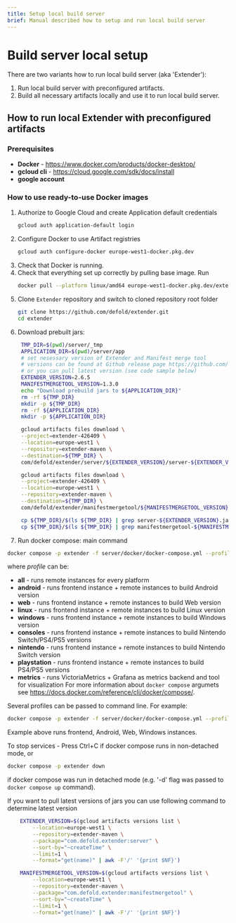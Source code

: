 ```yaml
---
title: Setup local build server
brief: Manual described how to setup and run local build server
---
```


# Build server local setup

There are two variants how to run local build server (aka 'Extender'):
1. Run local build server with preconfigured artifacts.
2. Build all necessary artifacts locally and use it to run local build server.

## How to run local Extender with preconfigured artifacts

### Prerequisites
* **Docker** - https://www.docker.com/products/docker-desktop/
* **gcloud cli** - https://cloud.google.com/sdk/docs/install
* **google account**

### How to use ready-to-use Docker images
1. Authorize to Google Cloud and create Application default credentials
   ```sh
   gcloud auth application-default login
   ```
2. Configure Docker to use Artifact registries
   ```sh
   gcloud auth configure-docker europe-west1-docker.pkg.dev
   ```
3. Check that Docker is running.
4. Check that everything set up correctly by pulling base image. Run
   ```sh
   docker pull --platform linux/amd64 europe-west1-docker.pkg.dev/extender-426409/extender-public-registry/extender-base-env:latest
   ```
5. Clone `Extender` repository and switch to cloned repository root folder
   ```sh
   git clone https://github.com/defold/extender.git
   cd extender
   ```
6. Download prebuilt jars:
   ```sh
    TMP_DIR=$(pwd)/server/_tmp
    APPLICATION_DIR=$(pwd)/server/app
    # set nesessary version of Extender and Manifest merge tool
    # versions can be found at Github release page https://github.com/defold/extender/releases
    # or you can pull latest version (see code sample below)
    EXTENDER_VERSION=2.6.5
    MANIFESTMERGETOOL_VERSION=1.3.0
    echo "Download prebuild jars to ${APPLICATION_DIR}"
    rm -rf ${TMP_DIR}
    mkdir -p ${TMP_DIR}
    rm -rf ${APPLICATION_DIR}
    mkdir -p ${APPLICATION_DIR}

    gcloud artifacts files download \
    --project=extender-426409 \
    --location=europe-west1 \
    --repository=extender-maven \
    --destination=${TMP_DIR} \
    com/defold/extender/server/${EXTENDER_VERSION}/server-${EXTENDER_VERSION}.jar

    gcloud artifacts files download \
    --project=extender-426409 \
    --location=europe-west1 \
    --repository=extender-maven \
    --destination=${TMP_DIR} \
    com/defold/extender/manifestmergetool/${MANIFESTMERGETOOL_VERSION}/manifestmergetool-${MANIFESTMERGETOOL_VERSION}.jar

    cp ${TMP_DIR}/$(ls ${TMP_DIR} | grep server-${EXTENDER_VERSION}.jar) ${APPLICATION_DIR}/extender.jar
    cp ${TMP_DIR}/$(ls ${TMP_DIR} | grep manifestmergetool-${MANIFESTMERGETOOL_VERSION}.jar) ${APPLICATION_DIR}/manifestmergetool.jar
   ```
7. Run docker compose:
main command
```sh
docker compose -p extender -f server/docker/docker-compose.yml --profile <profile> up
```
where *profile* can be:
* **all** - runs remote instances for every platform
* **android** - runs frontend instance + remote instances to build Android version
* **web** - runs frontend instance + remote instances to build Web version
* **linux** - runs frontend instance + remote instances to build Linux version
* **windows** - runs frontend instance + remote instances to build Windows version
* **consoles** - runs frontend instance + remote instances to build Nintendo Switch/PS4/PS5 versions
* **nintendo** - runs frontend instance + remote instances to build Nintendo Switch version
* **playstation** - runs frontend instance + remote instances to build PS4/PS5 versions
* **metrics** - runs VictoriaMetrics + Grafana as metrics backend and tool for visualization
For more information about `docker compose` argumets see https://docs.docker.com/reference/cli/docker/compose/.

Several profiles can be passed to command line. For example:
```sh
docker compose -p extender -f server/docker/docker-compose.yml --profile android --profile web --profile windows up
```
Example above runs frontend, Android, Web, Windows instances.

To stop services - Press Ctrl+C if docker compose runs in non-detached mode, or 
```sh
docker compose -p extender down
```
if docker compose was run in detached mode (e.g. '-d' flag was passed to `docker compose up` command).

If you want to pull latest versions of jars you can use following command to determine latest version
```sh
    EXTENDER_VERSION=$(gcloud artifacts versions list \
        --location=europe-west1 \
        --repository=extender-maven \
        --package="com.defold.extender:server" \
        --sort-by="~createTime" \
        --limit=1 \
        --format="get(name)" | awk -F'/' '{print $NF}')

    MANIFESTMERGETOOL_VERSION=$(gcloud artifacts versions list \
        --location=europe-west1 \
        --repository=extender-maven \
        --package="com.defold.extender:manifestmergetool" \
        --sort-by="~createTime" \
        --limit=1 \
        --format="get(name)" | awk -F'/' '{print $NF}')
```